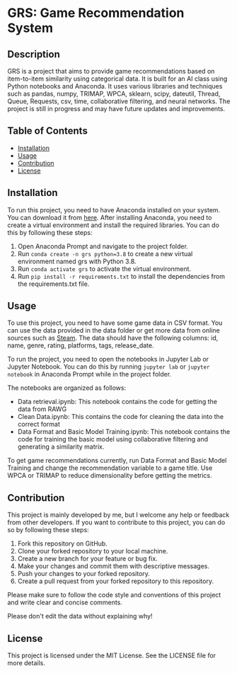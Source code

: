 # GRS: Game Recommendation System

## Description

GRS is a project that aims to provide game recommendations based on item-to-item similarity using categorical data. It is built for an AI class using Python notebooks and Anaconda. It uses various libraries and techniques such as pandas, numpy, TRIMAP, WPCA, sklearn, scipy, dateutil, Thread, Queue, Requests, csv, time, collaborative filtering, and neural networks. The project is still in progress and may have future updates and improvements.

## Table of Contents

- [Installation](#installation)
- [Usage](#usage)
- [Contribution](#contribution)
- [License](#license)

## Installation

To run this project, you need to have Anaconda installed on your system. You can download it from [here](https://www.anaconda.com/products/individual). After installing Anaconda, you need to create a virtual environment and install the required libraries. You can do this by following these steps:

1. Open Anaconda Prompt and navigate to the project folder.
2. Run `conda create -n grs python=3.8` to create a new virtual environment named grs with Python 3.8.
3. Run `conda activate grs` to activate the virtual environment.
4. Run `pip install -r requirements.txt` to install the dependencies from the requirements.txt file.

## Usage

To use this project, you need to have some game data in CSV format. You can use the data provided in the data folder or get more data from online sources such as [Steam](https://store.steampowered.com/). The data should have the following columns: id, name, genre, rating, platforms, tags, release_date.

To run the project, you need to open the notebooks in Jupyter Lab or Jupyter Notebook. You can do this by running `jupyter lab` or `jupyter notebook` in Anaconda Prompt while in the project folder.

The notebooks are organized as follows:

- Data retrieval.ipynb: This notebook contains the code for getting the data from RAWG
- Clean Data.ipynb: This contains the code for cleaning the data into the correct format
- Data Format and Basic Model Training.ipynb:  This notebook contains the code for training the basic model using collaborative filtering and generating a similarity matrix.

To get game recommendations currently, run Data Format and Basic Model Training and change the recommendation variable to a game title. Use WPCA or TRIMAP to reduce dimensionality before getting the metrics. 

## Contribution

This project is mainly developed by me, but I welcome any help or feedback from other developers. If you want to contribute to this project, you can do so by following these steps:

1. Fork this repository on GitHub.
2. Clone your forked repository to your local machine.
3. Create a new branch for your feature or bug fix.
4. Make your changes and commit them with descriptive messages.
5. Push your changes to your forked repository.
6. Create a pull request from your forked repository to this repository.

Please make sure to follow the code style and conventions of this project and write clear and concise comments.

Please don't edit the data without explaining why!

## License

This project is licensed under the MIT License. See the LICENSE file for more details.

